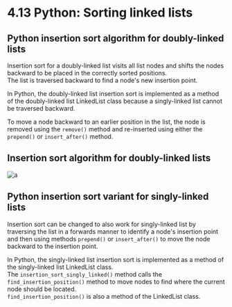# 4.13 Python: Sorting linked lists

## Python insertion sort algorithm for doubly-linked lists
Insertion sort for a doubly-linked list visits all list nodes and shifts the nodes backward to be placed in the correctly sorted positions.   
The list is traversed backward to find a node's new insertion point.   

In Python, the doubly-linked list insertion sort is implemented as a method of the doubly-linked list LinkedList class because a singly-linked list cannot be traversed backward.   

To move a node backward to an earlier position in the list, the node is removed using the `remove()` method and re-inserted using either the `prepend()` or `insert_after()` method.   

## Insertion sort algorithm for doubly-linked lists
![a](https://github.com/ijaejun1025/CIS223-Algorithms/assets/154036705/285a7308-6786-4fd9-822b-b2162f3061e8)

## Python insertion sort variant for singly-linked lists
Insertion sort can be changed to also work for singly-linked list by traversing the list in a forwards manner to identify a node's insertion point and then using methods `prepend()` or `insert_after()` to move the node backward to the insertion point.   

In Python, the singly-linked list insertion sort is implemented as a method of the singly-linked list LinkedList class.   
The `insertion_sort_singly_linked()` method calls the `find_insertion_position()` method to move nodes to find where the current node should be located.  
`find_insertion_position()` is also a method of the LinkedList class.   
